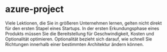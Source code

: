 # azure-project

Viele Lektionen, die Sie in größeren Unternehmen lernen, gelten nicht direkt für den ersten Stapel eines Startups. In der ersten Erkundungsphase eines Produkts müssen Sie die Bereitstellung für Geschwindigkeit, Kosten und Optionalität optimieren. Optionalität bezieht sich darauf, wie schnell Sie Richtungen innerhalb einer bestimmten Architektur ändern können.